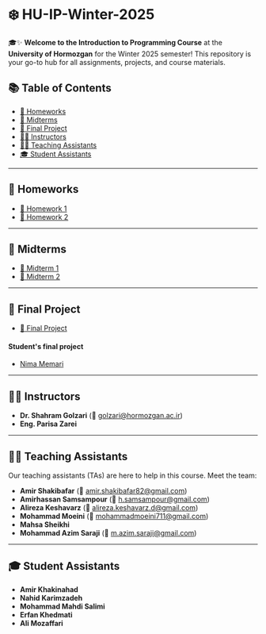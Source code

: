 # ❄️ HU-IP-Winter-2025

🎓✨ **Welcome to the Introduction to Programming Course** at the **University of Hormozgan** for the Winter 2025 semester!
This repository is your go-to hub for all assignments, projects, and course materials.

## 📚 Table of Contents

* [📁 Homeworks](#-homeworks)
* [📝 Midterms](#-midterms)
* [🚀 Final Project](#-final-project)
* [👨‍🏫 Instructors](#-instructors)
* [👩‍🏫  Teaching Assistants](#-teaching-assistants)
* [🎓 Student Assistants](#-student-assistants)

---

## 📁 Homeworks

* [📄 Homework 1](Homeworks/HW2.pdf)
* [📄 Homework 2](Homeworks/HW3.pdf)

---

## 📝 Midterms

* [📄 Midterm 1](Midterms/midterm-1.pdf)
* [📄 Midterm 2](Midterms/midterm-2.pdf)

---

## 🚀 Final Project

* [📄 Final Project](FinalProject/FinalProject.pdf)

#### Student's final project

* [Nima Memari](https://github.com/Nim4404/Final_Project_2048)

---

## 👨‍🏫 Instructors

* **Dr. Shahram Golzari** (📧 [golzari@hormozgan.ac.ir](mailto:golzari@hormozgan.ac.ir))
* **Eng. Parisa Zarei**

---

## 👩‍🏫  Teaching Assistants

Our teaching assistants (TAs) are here to help in this course. Meet the team:

* **Amir Shakibafar** (📧 [amir.shakibafar82@gmail.com](mailto:amir.shakibafar82@gmail.com))
* **Amirhassan Samsampour** (📧 [h.samsampour@gmail.com](mailto:h.samsampour@gmail.com))
* **Alireza Keshavarz** (📧 [alireza.keshavarz.d@gmail.com](mailto:alireza.keshavarz.d@gmail.com))
* **Mohammad Moeini** (📧 [mohammadmoeini711@gmail.com](mailto:mohammadmoeini711@gmail.com))
* **Mahsa Sheikhi**
* **Mohammad Azim Saraji** (📧 [m.azim.saraji@gmail.com](mailto:m.azim.saraji@gmail.com))

---

## 🎓 Student Assistants

* **Amir Khakinahad**
* **Nahid Karimzadeh**
* **Mohammad Mahdi Salimi**
* **Erfan Khedmati**
* **Ali Mozaffari**

